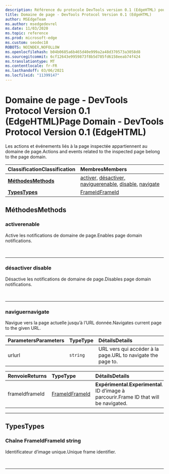 ```yaml
---
description: Référence du protocole DevTools version 0.1 (EdgeHTML) pour le domaine de page. Les actions et événements liés à la page inspectée appartiennent au domaine de page.
title: Domaine de page - DevTools Protocol Version 0.1 (EdgeHTML)
author: MSEdgeTeam
ms.author: msedgedevrel
ms.date: 11/03/2020
ms.topic: reference
ms.prod: microsoft-edge
ms.custom: seodec18
ROBOTS: NOINDEX,NOFOLLOW
ms.openlocfilehash: b04b0685a6b465d40e999a2a48d370573a3058d8
ms.sourcegitcommit: 6cf12643e9959873f8b5d785fd6158eeab74f424
ms.translationtype: MT
ms.contentlocale: fr-FR
ms.lasthandoff: 03/06/2021
ms.locfileid: "11399147"
---
```

# <a name="page-domain---devtools-protocol-version-01-edgehtml"></a><span data-ttu-id="e6547-104">Domaine de page - DevTools Protocol Version 0.1 (EdgeHTML)</span><span class="sxs-lookup"><span data-stu-id="e6547-104">Page Domain - DevTools Protocol Version 0.1 (EdgeHTML)</span></span>  

<span data-ttu-id="e6547-105">Les actions et événements liés à la page inspectée appartiennent au domaine de page.</span><span class="sxs-lookup"><span data-stu-id="e6547-105">Actions and events related to the inspected page belong to the page domain.</span></span>  

| <span data-ttu-id="e6547-106">Classification</span><span class="sxs-lookup"><span data-stu-id="e6547-106">Classification</span></span> | <span data-ttu-id="e6547-107">Membres</span><span class="sxs-lookup"><span data-stu-id="e6547-107">Members</span></span> |  
|:--- |:--- |  
| [**<span data-ttu-id="e6547-108">Méthodes</span><span class="sxs-lookup"><span data-stu-id="e6547-108">Methods</span></span>**](#methods) | <span data-ttu-id="e6547-109">[activer,](#enable) [désactiver,](#disable) [naviguer](#navigate)</span><span class="sxs-lookup"><span data-stu-id="e6547-109">[enable](#enable), [disable](#disable), [navigate](#navigate)</span></span> |  
| [**<span data-ttu-id="e6547-110">Types</span><span class="sxs-lookup"><span data-stu-id="e6547-110">Types</span></span>**](#types) | [<span data-ttu-id="e6547-111">FrameId</span><span class="sxs-lookup"><span data-stu-id="e6547-111">FrameId</span></span>](#frameid) |  

## <a name="methods"></a><span data-ttu-id="e6547-112">Méthodes</span><span class="sxs-lookup"><span data-stu-id="e6547-112">Methods</span></span>  

### <a name="enable"></a><span data-ttu-id="e6547-113">activer</span><span class="sxs-lookup"><span data-stu-id="e6547-113">enable</span></span>  

<span data-ttu-id="e6547-114">Active les notifications de domaine de page.</span><span class="sxs-lookup"><span data-stu-id="e6547-114">Enables page domain notifications.</span></span>  

&nbsp;  

---  

### <a name="disable"></a><span data-ttu-id="e6547-115">désactiver </span><span class="sxs-lookup"><span data-stu-id="e6547-115">disable</span></span>  

<span data-ttu-id="e6547-116">Désactive les notifications de domaine de page.</span><span class="sxs-lookup"><span data-stu-id="e6547-116">Disables page domain notifications.</span></span>  

&nbsp;  

---  

### <a name="navigate"></a><span data-ttu-id="e6547-117">naviguer</span><span class="sxs-lookup"><span data-stu-id="e6547-117">navigate</span></span>  

<span data-ttu-id="e6547-118">Navigue vers la page actuelle jusqu’à l’URL donnée.</span><span class="sxs-lookup"><span data-stu-id="e6547-118">Navigates current page to the given URL.</span></span>  

| <span data-ttu-id="e6547-119">Parameters</span><span class="sxs-lookup"><span data-stu-id="e6547-119">Parameters</span></span> | <span data-ttu-id="e6547-120">Type</span><span class="sxs-lookup"><span data-stu-id="e6547-120">Type</span></span> | <span data-ttu-id="e6547-121">Détails</span><span class="sxs-lookup"><span data-stu-id="e6547-121">Details</span></span> |  
|:--- |:--- |:--- |  
| <span data-ttu-id="e6547-122">url</span><span class="sxs-lookup"><span data-stu-id="e6547-122">url</span></span> | `string` | <span data-ttu-id="e6547-123">URL vers qui accéder à la page.</span><span class="sxs-lookup"><span data-stu-id="e6547-123">URL to navigate the page to.</span></span> |  

| <span data-ttu-id="e6547-124">Renvoie</span><span class="sxs-lookup"><span data-stu-id="e6547-124">Returns</span></span> | <span data-ttu-id="e6547-125">Type</span><span class="sxs-lookup"><span data-stu-id="e6547-125">Type</span></span> | <span data-ttu-id="e6547-126">Détails</span><span class="sxs-lookup"><span data-stu-id="e6547-126">Details</span></span> |  
|:--- |:--- |:--- |  
| <span data-ttu-id="e6547-127">frameId</span><span class="sxs-lookup"><span data-stu-id="e6547-127">frameId</span></span> | [<span data-ttu-id="e6547-128">FrameId</span><span class="sxs-lookup"><span data-stu-id="e6547-128">FrameId</span></span>](#frameid) | <span data-ttu-id="e6547-129">**Expérimental**.</span><span class="sxs-lookup"><span data-stu-id="e6547-129">**Experimental**.</span></span>  <span data-ttu-id="e6547-130">ID d’image à parcourir.</span><span class="sxs-lookup"><span data-stu-id="e6547-130">Frame ID that will be navigated.</span></span> |  

---  

## <a name="types"></a><span data-ttu-id="e6547-131">Types</span><span class="sxs-lookup"><span data-stu-id="e6547-131">Types</span></span>  

### <a name="frameid-string"></a><span data-ttu-id="e6547-132">Chaîne FrameId</span><span class="sxs-lookup"><span data-stu-id="e6547-132">FrameId string</span></span>  

<a name="frameid"></a>  

<span data-ttu-id="e6547-133">Identificateur d’image unique.</span><span class="sxs-lookup"><span data-stu-id="e6547-133">Unique frame identifier.</span></span>  

&nbsp;  

---  
